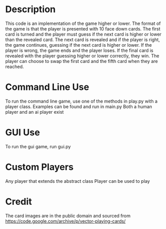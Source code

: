 # Description
This code is an implementation of the game higher or lower.
The format of the game is that the player is presented with 10 face down cards. 
The first card is turned and the player must guess if the next card is higher or lower than the revealed card.
The next card is revealed and if the player is right, the game continues, guessing if the next card is higher or lower.
If the player is wrong, the game ends and the player loses.
If the final card is revealed with the player guessing higher or lower correctly, they win.
The player can choose to swap the first card and the fifth card when they are reached.
# Command Line Use
To run the command line game, use one of the methods in play.py with a player class. Examples can be found and run in main.py
Both a human player and an ai player exist

# GUI Use
To run the gui game, run gui.py
# Custom Players
Any player that extends the abstract class Player can be used to play

# Credit
The card images are in the public domain and sourced from https://code.google.com/archive/p/vector-playing-cards/

